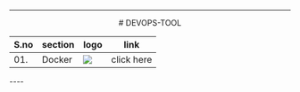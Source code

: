 ----
<center>
# DEVOPS-TOOL


| S.no | section | logo | link |
| --- | --- | --- | --- |
| 01. | Docker | <img src="https://www.google.com/search?hl=en-US&ie=UTF-8&source=chrome&q=Docker%20logo#vhid=tz7Afmu-xOTZGM&vssid=l"> | click here |


</center>
----

